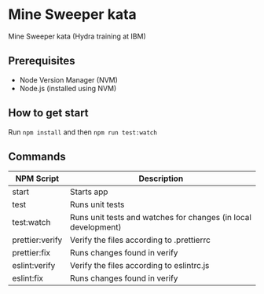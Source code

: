 # Mine Sweeper kata

Mine Sweeper kata (Hydra training at IBM)

## Prerequisites

- Node Version Manager (NVM)
- Node.js (installed using NVM)

## How to get start

Run `npm install` and then `npm run test:watch`

## Commands

| NPM Script      | Description                                                    |
| --------------- | -------------------------------------------------------------- |
| start           | Starts app                                                     |
| test            | Runs unit tests                                                |
| test:watch      | Runs unit tests and watches for changes (in local development) |
| prettier:verify | Verify the files according to .prettierrc                      |
| prettier:fix    | Runs changes found in verify                                   |
| eslint:verify   | Verify the files according to eslintrc.js                      |
| eslint:fix      | Runs changes found in verify                                   |
